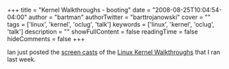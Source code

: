 +++
title = "Kernel Walkthroughs - booting"
date = "2008-08-25T10:04:54-04:00"
author = "bartman"
authorTwitter = "barttrojanowski"
cover = ""
tags = ['linux', 'kernel', 'oclug', 'talk']
keywords = ['linux', 'kernel', 'oclug', 'talk']
description = ""
showFullContent = false
readingTime = false
hideComments = false
+++

Ian just posted the [screen casts](http://excess.org/article/2008/08/oclug-august-kernel-walkthrough-boot-process/)
of the [Linux Kernel Walkthroughs](http://oclug.on.ca/KernelWalk) that I ran last week.